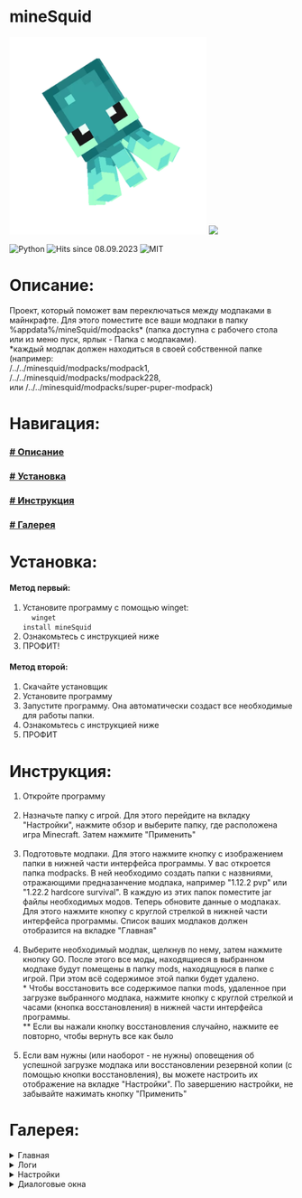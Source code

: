 # mineSquid
<p align="left">
  <img src="mineSquid.jpg" width="350" title="mineSquid - modpack switcher for minecraft"> 
  <img src="main_tab.png" width="250">
</p>
<p align="left">
  <img src="https://forthebadge.com/images/badges/made-with-python.svg" width="150" title="Python">
<img src="https://hits.seeyoufarm.com/api/count/incr/badge.svg?url=https%3A%2F%2Fgithub.com%2FSkrepysh%2FmineSquid&count_bg=%2379C83D&title_bg=%23555555&icon=&icon_color=%23E7E7E7&title=HITS&edge_flat=false" width="120" title="Hits since 08.09.2023">
<img src="https://img.shields.io/badge/License-MIT-yellow.svg" width="95" title="MIT">
</p>

# Описание:
Проект, который поможет вам переключаться между модпаками в майнкрафте. Для этого поместите все ваши модпаки в папку %appdata%/mineSquid/modpacks* (папка доступна с рабочего стола или из меню пуск, ярлык - Папка с модпаками).</br>
*каждый модпак должен находиться в своей собственной папке (например:<br /> /../../minesquid/modpacks/modpack1,<br /> /../../minesquid/modpacks/modpack228,<br /> или /../../minesquid/modpacks/super-puper-modpack)<br />

<h1>Навигация:</h1>

### [# Описание](#описание)
### [# Установка](#установка)
### [# Инструкция](#инструкция)
### [# Галерея](#галерея)

# Установка:
<h4>Метод первый:</h4>

1. Установите программу с помощью winget:<br />
&nbsp;&nbsp;&nbsp;&nbsp;<code>winget install mineSquid</code><br />
2. Ознакомьтесь с инструкцией ниже<br />
3. ПРОФИТ!<br />
 
<h4>Метод второй:</h4>

1. Скачайте установщик<br />
2. Установите программу<br />
3. Запустите программу. Она автоматически создаст все необходимые для работы папки.<br />
4. Ознакомьтесь с инструкцией ниже<br />
5. ПРОФИТ<br />

# Инструкция:

1. Откройте программу<br /><br />
2. Назначьте папку с игрой. Для этого перейдите на вкладку "Настройки", нажмите обзор и выберите папку, где расположена игра Minecraft.
Затем нажмите "Применить"<br /><br />
3. Подготовьте модпаки. Для этого нажмите кнопку с изображением папки в нижней части интерфейса программы. У вас откроется папка modpacks. В ней необходимо создать папки с назвниями, отражающими предназанчение модпака, например "1.12.2 pvp" или 
"1.22.2 hardcore survival". В каждую из этих папок поместите jar файлы необходимых модов. Теперь обновите данные о модпаках. Для этого нажмите кнопку с круглой стрелкой в нижней части интерфейса программы. Список ваших модпаков должен отобразится на вкладке "Главная"<br /><br />
4. Выберите необходимый модпак, щелкнув по нему, затем нажмите кнопку GO. После этого все моды, находящиеся в выбранном модпаке будут помещены в папку mods, находящуюся в папке с игрой. При этом всё содержимое этой папки будет удалено.<br />
\* Чтобы восстановить все содержимое папки mods, удаленное при загрузке выбранного модпака, нажмите кнопку с круглой стрелкой и часами (кнопка восстановления) в нижней части интерфейса программы.<br /> 
\** Если вы нажали кнопку восстановления случайно, нажмите ее повторно, чтобы вернуть все как было<br /><br />
5. Если вам нужны (или наоборот - не нужны) оповещения об успешной загрузке модпака или восстановлении резервной копии (с помощью кнопки восстановления), вы можете настроить их отображение на вкладке "Настройки". По завершению настройки, не забывайте нажимать кнопку "Применить"

# Галерея:

<details><summary>Главная</summary>
 <p align="left">
<img src="gallery\main_tab.png">
<img src="gallery\light_theme.png">
</p>
</details>
<details><summary>Логи</summary>
 <p align="left">
<img src="gallery\log_tab.png">
</p>
</details>
<details><summary>Настройки</summary>
 <p align="left">
<img src="gallery\settings_tab.png">
<img src="gallery\incorrect_settings_warning.png">
</p>
</details>
<details><summary>Диалоговые окна</summary>
 <p align="left">
<img src="gallery\update_check.png">
<img src="gallery\backup_restored.png">
<img src="gallery\modpack_loaded.png">
</p>
</details>
